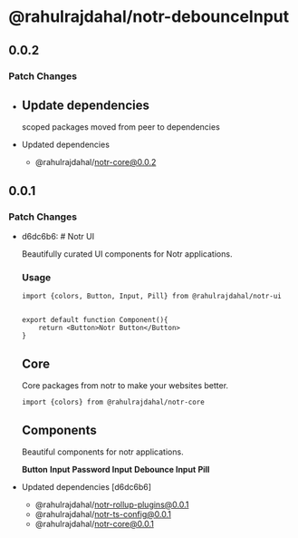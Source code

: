 # @rahulrajdahal/notr-debounceInput

## 0.0.2

### Patch Changes

- ## Update dependencies

  scoped packages moved from peer to dependencies

- Updated dependencies
  - @rahulrajdahal/notr-core@0.0.2

## 0.0.1

### Patch Changes

- d6dc6b6: # Notr UI

  Beautifully curated UI components for Notr applications.

  ### Usage

  ```
  import {colors, Button, Input, Pill} from @rahulrajdahal/notr-ui


  export default function Component(){
      return <Button>Notr Button</Button>
  }
  ```

  ## Core

  Core packages from notr to make your websites better.

  ```
  import {colors} from @rahulrajdahal/notr-core
  ```

  ## Components

  Beautiful components for notr applications.

  **Button**
  **Input**
  **Password Input**
  **Debounce Input**
  **Pill**

- Updated dependencies [d6dc6b6]
  - @rahulrajdahal/notr-rollup-plugins@0.0.1
  - @rahulrajdahal/notr-ts-config@0.0.1
  - @rahulrajdahal/notr-core@0.0.1
